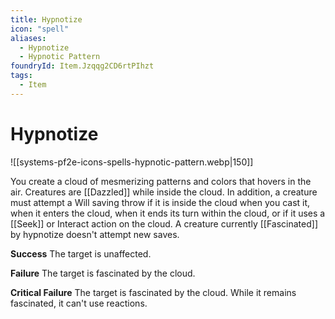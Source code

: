 ```yaml
---
title: Hypnotize
icon: "spell"
aliases:
  - Hypnotize
  - Hypnotic Pattern
foundryId: Item.Jzqqg2CD6rtPIhzt
tags:
  - Item
---
```


# Hypnotize
![[systems-pf2e-icons-spells-hypnotic-pattern.webp|150]]

You create a cloud of mesmerizing patterns and colors that hovers in the air. Creatures are [[Dazzled]] while inside the cloud. In addition, a creature must attempt a Will saving throw if it is inside the cloud when you cast it, when it enters the cloud, when it ends its turn within the cloud, or if it uses a [[Seek]] or Interact action on the cloud. A creature currently [[Fascinated]] by hypnotize doesn't attempt new saves.

**Success** The target is unaffected.

**Failure** The target is fascinated by the cloud.

**Critical Failure** The target is fascinated by the cloud. While it remains fascinated, it can't use reactions.
